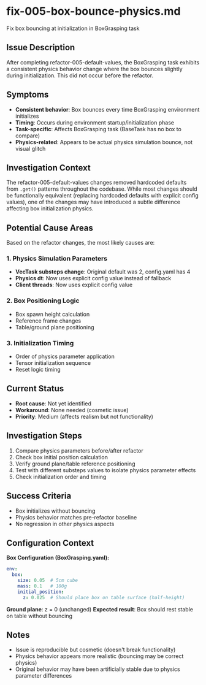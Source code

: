 # fix-005-box-bounce-physics.md

Fix box bouncing at initialization in BoxGrasping task

## Issue Description

After completing refactor-005-default-values, the BoxGrasping task exhibits a consistent physics behavior change where the box bounces slightly during initialization. This did not occur before the refactor.

## Symptoms

- **Consistent behavior**: Box bounces every time BoxGrasping environment initializes
- **Timing**: Occurs during environment startup/initialization phase
- **Task-specific**: Affects BoxGrasping task (BaseTask has no box to compare)
- **Physics-related**: Appears to be actual physics simulation bounce, not visual glitch

## Investigation Context

The refactor-005-default-values changes removed hardcoded defaults from `.get()` patterns throughout the codebase. While most changes should be functionally equivalent (replacing hardcoded defaults with explicit config values), one of the changes may have introduced a subtle difference affecting box initialization physics.

## Potential Cause Areas

Based on the refactor changes, the most likely causes are:

### 1. Physics Simulation Parameters
- **VecTask substeps change**: Original default was 2, config.yaml has 4
- **Physics dt**: Now uses explicit config value instead of fallback
- **Client threads**: Now uses explicit config value

### 2. Box Positioning Logic
- Box spawn height calculation
- Reference frame changes
- Table/ground plane positioning

### 3. Initialization Timing
- Order of physics parameter application
- Tensor initialization sequence
- Reset logic timing

## Current Status

- **Root cause**: Not yet identified
- **Workaround**: None needed (cosmetic issue)
- **Priority**: Medium (affects realism but not functionality)

## Investigation Steps

1. Compare physics parameters before/after refactor
2. Check box initial position calculation
3. Verify ground plane/table reference positioning
4. Test with different substeps values to isolate physics parameter effects
5. Check initialization order and timing

## Success Criteria

- Box initializes without bouncing
- Physics behavior matches pre-refactor baseline
- No regression in other physics aspects

## Configuration Context

**Box Configuration (BoxGrasping.yaml):**
```yaml
env:
  box:
    size: 0.05  # 5cm cube
    mass: 0.1   # 100g
    initial_position:
      z: 0.025  # Should place box on table surface (half-height)
```

**Ground plane**: z = 0 (unchanged)
**Expected result**: Box should rest stable on table without bouncing

## Notes

- Issue is reproducible but cosmetic (doesn't break functionality)
- Physics behavior appears more realistic (bouncing may be correct physics)
- Original behavior may have been artificially stable due to physics parameter differences
